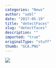```yaml
---
categories: "News"
author: "sebl"
date: "2017-05-19"
title: "detectFaces"
slug: "detectfaces"
description: ""
imported: "true"
originalType: "stuff"
thumb: "GCA.PNG"
---
```



![](GCA.PNG) 

